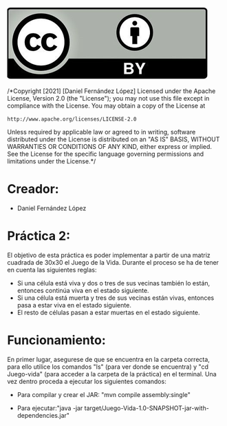 ![Copyright.png](Copyright.png)

/*Copyright [2021] [Daniel Fernández López]
Licensed under the Apache License, Version 2.0 (the "License");
you may not use this file except in compliance with the License.
You may obtain a copy of the License at

    http://www.apache.org/licenses/LICENSE-2.0

Unless required by applicable law or agreed to in writing, software
distributed under the License is distributed on an "AS IS" BASIS,
WITHOUT WARRANTIES OR CONDITIONS OF ANY KIND, either express or implied.
See the License for the specific language governing permissions and
limitations under the License.*/

# Creador: 

* Daniel Fernández López 

# Práctica 2: 

El objetivo de esta práctica es poder implementar a partir de una matriz cuadrada de 30x30 el Juego de la Vida. Durante el proceso se ha de tener en cuenta las siguientes reglas:  

* Si una célula está viva y dos o tres de sus vecinas también lo están, entonces continúa viva en el estado siguiente.
* Si una célula está muerta y tres de sus vecinas están vivas, entonces pasa a estar viva en el estado siguiente.
* El resto de células pasan a estar muertas en el estado siguiente.
# Funcionamiento: 

En primer lugar, asegurese de que se encuentra en la carpeta correcta, para ello utilice los comandos "ls" (para ver donde se encuentra) y "cd Juego-vida" (para acceder a la carpeta de la práctica) en el terminal. Una vez dentro proceda a ejecutar los siguientes comandos:

* Para compilar y crear el JAR: "mvn compile assembly:single"

* Para ejecutar:"java -jar target/Juego-Vida-1.0-SNAPSHOT-jar-with-dependencies.jar"